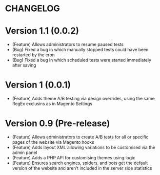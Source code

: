 # CHANGELOG

# Version 1.1 (0.0.2)
+ (Feature) Allows administrators to resume paused tests
+ (Bug) Fixed a bug in which manually stopped tests could have been restarted by the cron
+ (Bug) Fixed a bug in which scheduled tests were started immediately after saving

# Version 1 (0.0.1)
+ (Feature) Adds theme A/B testing via design overrides, using the same RegEx exclusins as in Magento Settings

# Version 0.9 (Pre-release)
+ (Feature) Allows administrators to create A/B tests for all or specific pages of the website via Magento hooks
+ (Feature) Adds layout XML allowing variations to be customised via the admin panel
+ (Feature) Adds a PHP API for customising themes using logic
+ (Feature) Ensures search engines, spiders, and bots get the default version of the website and aren't included in the server side statistics
